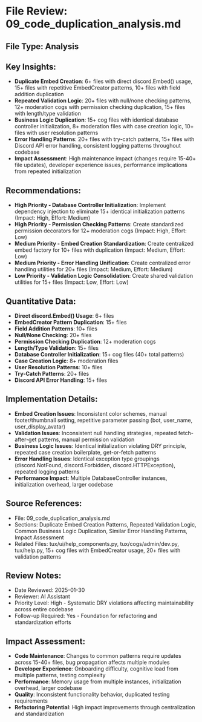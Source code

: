 # File Review: 09_code_duplication_analysis.md

## File Type: Analysis

## Key Insights:
- **Duplicate Embed Creation**: 6+ files with direct discord.Embed() usage, 15+ files with repetitive EmbedCreator patterns, 10+ files with field addition duplication
- **Repeated Validation Logic**: 20+ files with null/none checking patterns, 12+ moderation cogs with permission checking duplication, 15+ files with length/type validation
- **Business Logic Duplication**: 15+ cog files with identical database controller initialization, 8+ moderation files with case creation logic, 10+ files with user resolution patterns
- **Error Handling Patterns**: 20+ files with try-catch patterns, 15+ files with Discord API error handling, consistent logging patterns throughout codebase
- **Impact Assessment**: High maintenance impact (changes require 15-40+ file updates), developer experience issues, performance implications from repeated initialization

## Recommendations:
- **High Priority - Database Controller Initialization**: Implement dependency injection to eliminate 15+ identical initialization patterns (Impact: High, Effort: Medium)
- **High Priority - Permission Checking Patterns**: Create standardized permission decorators for 12+ moderation cogs (Impact: High, Effort: Low)
- **Medium Priority - Embed Creation Standardization**: Create centralized embed factory for 10+ files with duplication (Impact: Medium, Effort: Low)
- **Medium Priority - Error Handling Unification**: Create centralized error handling utilities for 20+ files (Impact: Medium, Effort: Medium)
- **Low Priority - Validation Logic Consolidation**: Create shared validation utilities for 15+ files (Impact: Low, Effort: Low)

## Quantitative Data:
- **Direct discord.Embed() Usage**: 6+ files
- **EmbedCreator Pattern Duplication**: 15+ files
- **Field Addition Patterns**: 10+ files
- **Null/None Checking**: 20+ files
- **Permission Checking Duplication**: 12+ moderation cogs
- **Length/Type Validation**: 15+ files
- **Database Controller Initialization**: 15+ cog files (40+ total patterns)
- **Case Creation Logic**: 8+ moderation files
- **User Resolution Patterns**: 10+ files
- **Try-Catch Patterns**: 20+ files
- **Discord API Error Handling**: 15+ files

## Implementation Details:
- **Embed Creation Issues**: Inconsistent color schemes, manual footer/thumbnail setting, repetitive parameter passing (bot, user_name, user_display_avatar)
- **Validation Issues**: Inconsistent null handling strategies, repeated fetch-after-get patterns, manual permission validation
- **Business Logic Issues**: Identical initialization violating DRY principle, repeated case creation boilerplate, get-or-fetch patterns
- **Error Handling Issues**: Identical exception type groupings (discord.NotFound, discord.Forbidden, discord.HTTPException), repeated logging patterns
- **Performance Impact**: Multiple DatabaseController instances, initialization overhead, larger codebase

## Source References:
- File: 09_code_duplication_analysis.md
- Sections: Duplicate Embed Creation Patterns, Repeated Validation Logic, Common Business Logic Duplication, Similar Error Handling Patterns, Impact Assessment
- Related Files: tux/ui/help_components.py, tux/cogs/admin/dev.py, tux/help.py, 15+ cog files with EmbedCreator usage, 20+ files with validation patterns

## Review Notes:
- Date Reviewed: 2025-01-30
- Reviewer: AI Assistant
- Priority Level: High - Systematic DRY violations affecting maintainability across entire codebase
- Follow-up Required: Yes - Foundation for refactoring and standardization efforts

## Impact Assessment:
- **Code Maintenance**: Changes to common patterns require updates across 15-40+ files, bug propagation affects multiple modules
- **Developer Experience**: Onboarding difficulty, cognitive load from multiple patterns, testing complexity
- **Performance**: Memory usage from multiple instances, initialization overhead, larger codebase
- **Quality**: Inconsistent functionality behavior, duplicated testing requirements
- **Refactoring Potential**: High impact improvements through centralization and standardization
